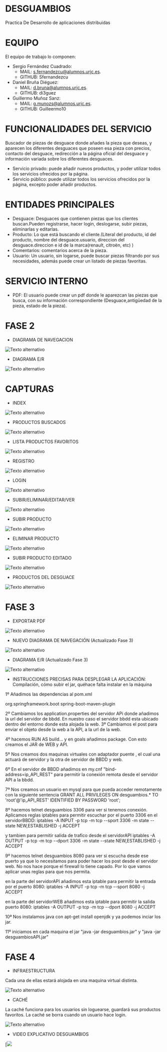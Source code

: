 # DESGUAMBIOS
Practica De Desarrollo de aplicaciones distribuidas
 
# EQUIPO
El equipo de trabajo lo componen: 
- Sergio Fernández Cuadrado: 
    - MAIL: s.fernandezcu@alumnos.urjc.es.
    - GITHUB: Sfernandezcu     
- Daniel Bruña Diéguez: 
     - MAIL: d.bruna@alumnos.urjc.es.
     - GITHUB: di3guez
- Guillermo Muñoz Sanz: 
     - MAIL: g.munozs@alumnos.urjc.es.
     - GITHUB: Guilleermo10
 
# FUNCIONALIDADES DEL SERVICIO
Buscador de piezas de desguace donde añades la pieza que deseas, y aparecen los diferentes desguaces que poseen esa pieza con precios, contacto del desguace, redirección a la página oficial del desguace y información variada sobre los diferentes desguaces.
 
- Servicio privado: puede añadir nuevos productos, y poder utilizar todos los servicios ofrecidos por la página. 
- Servicio público: puede utilizar todos los servicios ofrecidos por la página, excepto poder añadir productos.


# ENTIDADES PRINCIPALES
- Desguace: Desguaces que contienen piezas que los clientes buscan.Pueden registrarse, hacer login, deslogarse, subir piezas, eliminarlas y editarlas.
- Producto: Lo que está buscando el cliente.(Literal del producto, id del producto, nombre del desguace.usuario, direccion del desguace.direccion e id de la marca(renault, citroën, etc)  )
- Comentarios: comentarios acerca de la pieza.
- Usuario: Un usuario, sin logarse, puede buscar piezas filtrando por sus necesidades, además puede crear un listado de piezas favoritas.
  
# SERVICIO INTERNO
- PDF: El usuario puede crear un pdf donde le aparezcan las piezas que busca, con su información correspondiente (Desguace,antigüedad de la pieza, estado de la pieza).

# FASE 2
- DIAGRAMA DE NAVEGACION

 ![Texto alternativo](https://github.com/di3guez/desguambios/blob/master/Desguambios/src/main/resources/static/diagramaNavegacion.jpg)
 
- DIAGRAMA E/R

![Texto alternativo](https://github.com/di3guez/desguambios/blob/master/Desguambios/src/main/resources/static/entidadRelacion.png)
 
# CAPTURAS 
- INDEX

![Texto alternativo](https://github.com/di3guez/desguambios/blob/master/Desguambios/src/main/resources/static/index.PNG)
- PRODUCTOS BUSCADOS

![Texto alternativo](https://github.com/di3guez/desguambios/blob/master/Desguambios/src/main/resources/static/ProductosBuscados.PNG)

- LISTA PRODUCTOS FAVORITOS

![Texto alternativo](https://github.com/di3guez/desguambios/blob/master/Desguambios/src/main/resources/static/ProductosFavoritos.PNG)

- REGISTRO

![Texto alternativo](https://github.com/di3guez/desguambios/blob/master/Desguambios/src/main/resources/static/Registro.PNG)

- LOGIN

![Texto alternativo](https://github.com/di3guez/desguambios/blob/master/Desguambios/src/main/resources/static/Login.PNG)

- SUBIR/ELIMINAR/EDITAR/VER

![Texto alternativo](https://github.com/di3guez/desguambios/blob/master/Desguambios/src/main/resources/static/SubirEliminarEditar.PNG)

- SUBIR PRODUCTO

![Texto alternativo](https://github.com/di3guez/desguambios/blob/master/Desguambios/src/main/resources/static/SubirNuevoProducto.PNG)

- ELIMINAR PRODUCTO

![Texto alternativo](https://github.com/di3guez/desguambios/blob/master/Desguambios/src/main/resources/static/EliminarProductoPorId.PNG)

- SUBIR PRODUCTO EDITADO

![Texto alternativo]()

- PRODUCTOS DEL DESGUACE

![Texto alternativo](https://github.com/di3guez/desguambios/blob/master/Desguambios/src/main/resources/static/ProductosDeUnDesguace.PNG)

# FASE 3

- EXPORTAR PDF

![Texto alternativo](https://github.com/di3guez/desguambios/blob/master/Desguambios/src/main/resources/static/recortePDF.PNG)

- NUEVO DIAGRAMA DE NAVEGACIÓN (Actualizado Fase 3)

![Texto alternativo](https://github.com/di3guez/desguambios/blob/master/Desguambios/src/main/resources/static/diagramaNavegacionFase3.png)

- DIAGRAMA E/R (Actualizado Fase 3)

![Texto alternativo](https://github.com/di3guez/desguambios/blob/master/Desguambios/src/main/resources/static/diagramaERFase3.jpeg)


- INSTRUCCIONES PRECISAS PARA DESPLEGAR LA APLICACIÓN:
Compilación, cómo subir el jar, quéhace falta instalar en la máquina

1º Añadimos las dependencias al pom.xml

<build>
	<plugins>
		<plugin>
			<groupId>org.springframework.boot</groupId>
			<artifactId>spring-boot-maven-plugin</artifactId>
		</plugin>
	</plugins>
</build>

2º Cambiamos los application.properties del servidor APi donde añadimos la url del servidor de bbdd. En nuestro caso el servidor bbdd esta ubicado dentro del entorno donde esta alojada la web.
3º Cambiamos el post para enviar el objeto desde la web a la API, a la url de la web.

4º hacemos RUN AS build... y en goals añadimos package. Con esto creamos el JAR de WEB y API.

5º Nos creamos dos maquinas virtuales con adaptador puente , el cual una actuará de servidor y la otra de servidor de BBDD y web.

6º En el servidor de BBDD añadimos en my.cnf "bind-address=ip_API_REST" para permitir la conexión remota desde el servidor API a la bbdd.

7º Nos creamos un usuario en mysql para que pueda acceder remotamente con la siguiente sentencia
GRANT ALL PRIVILEGES ON desguambios.* TO 'root'@'ip_API_REST' IDENTIFIED BY PASSWORD 'root';


8º hacemos telnet desguambios 3306 para ver si tenemos conexión. Aplicamos reglas iptables para permitir escuchar por el puerto 3306 en el servidorBBDD:
iptables -A INPUT -p tcp -m tcp --sport 3306 -m state --state NEW,ESTABLISHED -j ACCEPT

y tambien para permitir salida de trafico desde el servidorAPI
iptables -A OUTPUT -p tcp -m tcp --dport 3306 -m state --state NEW,ESTABLISHED -j ACCEPT


9º hacemos telnet desguambios 8080 para ver si escucha desde ese puerto ya que lo necesitamos para poder hacer los post desde el servidor web. No nos hace porque el firewall lo tiene capado. Por lo que vamos aplicar unas reglas para que nos permita.

en la parte del servidorAPI añadimos esta iptable para permitir la entrada por el puerto 8080:
iptables -A INPUT -p tcp -m tcp --sport 8080 -j ACCEPT

en la parte del servidorWEB añadimos esta iptable para permitir la salida puerto 8080:
iptables -A OUTPUT -p tcp -m tcp --dport 8080 -j ACCEPT 

10ª Nos instalamos java con apt-get install openjdk y ya podemos inciar los jar.

11º iniciamos en cada maquina el jar  "java -jar desguambios.jar" y "java -jar desguambiosAPI.jar"

# FASE 4

- INFRAESTRUCTURA

Cada una de ellas estará alojada en una maquina virtual distinta.

![Texto alternativo](https://github.com/di3guez/desguambios/blob/master/Desguambios/src/main/resources/static/Captura.PNG)

- CACHÉ

La caché funciona para los usuarios sin loguearse, guardará sus productos favoritos. La caché se borra cuando un usuario hace login.

![Texto alternativo](https://github.com/di3guez/desguambios/blob/master/Desguambios/src/main/resources/static/CapturaCach%C3%A9.PNG)

- VIDEO EXPLICATIVO DESGUAMBIOS

[![ ](https://img.youtube.com/watch?v=kT6SStZbCyE&feature=youtu.be)

